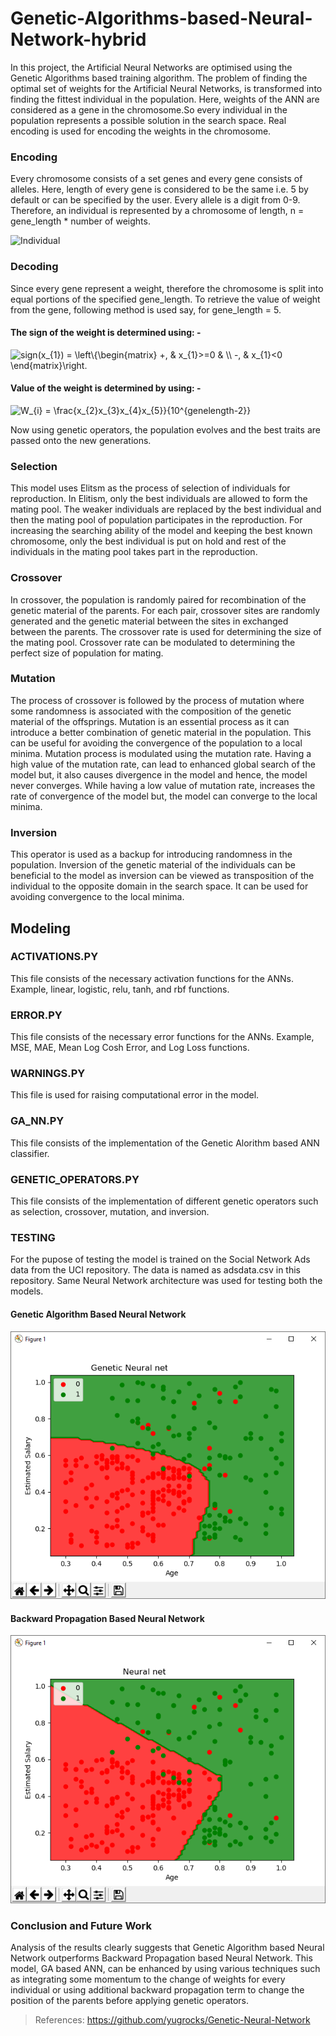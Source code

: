# Genetic-Algorithms-based-Neural-Network-hybrid
In this project, the Artificial Neural Networks are optimised using the Genetic Algorithms based training algorithm. The problem of finding the optimal set of weights for the Artificial Neural Networks, is transformed into finding the fittest individual in the population.
Here, weights of the ANN are considered as a gene in the chromosome.So every individual in the population represents a possible solution in the search space. Real encoding is used for encoding the weights in the chromosome. 
### Encoding
Every chromosome consists of a set genes and every gene consists of alleles. Here, length of every gene is considered to be the same i.e. 5 by default or can be specified by the user. Every allele is a digit from 0-9. Therefore, an individual is represented by a chromosome of length, n = gene_length * number of weights.

![Individual](https://latex.codecogs.com/gif.latex?I_{i}&space;=&space;x_{1}x_{2}x_{3}........x_{n-1}x_{n})

### Decoding
Since every gene represent a weight, therefore the chromosome is split into equal portions of the specified gene_length. To retrieve the value of weight from the gene, following method is used say, for gene_length = 5.

#### The sign of the weight is determined using: -

<img src="https://latex.codecogs.com/gif.latex?sign(x_{1})&space;=&space;\left\{\begin{matrix}&space;&plus;,&space;&&space;x_{1}>=0&space;&&space;\\&space;-,&space;&&space;x_{1}<0&space;\end{matrix}\right." title="sign(x_{1}) = \left\{\begin{matrix} +, & x_{1}>=0 & \\ -, & x_{1}<0 \end{matrix}\right." />

#### Value of the weight is determined by using: -

<img src="https://latex.codecogs.com/gif.latex?W_{i}&space;=&space;\frac{x_{2}x_{3}x_{4}x_{5}}{10^{genelength-2}}" title="W_{i} = \frac{x_{2}x_{3}x_{4}x_{5}}{10^{genelength-2}}" />

Now using genetic operators, the population evolves and the best traits are passed onto the new generations. 

### Selection
This model uses Elitsm as the process of selection of individuals for reproduction. In Elitism, only the best individuals are allowed to form the mating pool. The weaker individuals are replaced by the best individual and then the mating pool of population participates in the reproduction. For increasing the searching ability of the model and keeping the best known chromosome, only the best individual is put on hold and rest of the individuals in the mating pool takes part in the reproduction.

### Crossover
In crossover, the population is randomly paired for recombination of the genetic material of the parents. For each pair, crossover sites are randomly generated and the genetic material between the sites in exchanged between the parents. The crossover rate is used for determining the size of the mating pool. Crossover rate can be modulated to determining the perfect size of population for mating.

### Mutation
The process of crossover is followed by the process of mutation where some randomness is associated with the composition of the genetic material of the offsprings. Mutation is an essential process as it can introduce a better combination of genetic material in the population. This can be useful for avoiding the convergence of the population to a local minima. Mutation process is modulated using the mutation rate. Having a high value of the mutation rate, can lead to enhanced global search of the model but, it also causes divergence in the model and hence, the model never converges. While having a low value of mutation rate, increases the rate of convergence of the model but, the model can converge to the local minima.

### Inversion
This operator is used as a backup for introducing randomness in the population. Inversion of the genetic material of the individuals can be beneficial to the model as inversion can be viewed as transposition of the individual to the opposite domain in the search space. It can be used for avoiding convergence to the local minima.

## Modeling
### ACTIVATIONS.PY
This file consists of the necessary activation functions for the ANNs. Example, linear, logistic, relu, tanh, and rbf functions.
### ERROR.PY
This file consists of the necessary error functions for the ANNs. Example, MSE, MAE, Mean Log Cosh Error, and Log Loss functions.
### WARNINGS.PY
This file is used for raising computational error in the model.
### GA_NN.PY
This file consists of the implementation of the Genetic Alorithm based ANN classifier.
### GENETIC_OPERATORS.PY
This file consists of the implementation of different genetic operators such as selection, crossover, mutation, and inversion.
### TESTING
For the pupose of testing the model is trained on the Social Network Ads data from the UCI repository. The data is named as adsdata.csv in this repository. Same Neural Network architecture was used for testing both the models.
#### Genetic Algorithm Based Neural Network
![GANN](https://github.com/Snorlexing/Genetic-Algorithms-based-Neural-Network-hybrid/blob/master/Gann.png)
#### Backward Propagation Based Neural Network
![ANN](https://github.com/Snorlexing/Genetic-Algorithms-based-Neural-Network-hybrid/blob/master/nn.png)

### Conclusion and Future Work
Analysis of the results clearly suggests that Genetic Algorithm based Neural Network outperforms Backward Propagation based Neural Network. This model, GA based ANN, can be enhanced by using various techniques such as integrating some momentum to the change of weights for every individual or using additional backward propagation term to change the position of the parents before applying genetic operators.

>References: https://github.com/yugrocks/Genetic-Neural-Network
